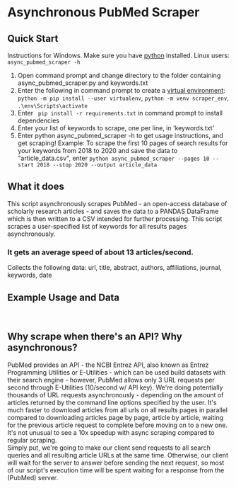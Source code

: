 # Asynchronous PubMed Scraper

## Quick Start
Instructions for Windows. Make sure you have [python](https://www.python.org/downloads/) installed. Linux users: ```async_pubmed_scraper -h``` <br>
1) Open command prompt and change directory to the folder containing async_pubmed_scraper.py and keywords.txt
2) Enter the following in command prompt to create a [virtual environment](https://packaging.python.org/guides/installing-using-pip-and-virtual-environments/): ```python -m pip install --user virtualenv```, ```python -m venv scraper_env```, ```.\env\Scripts\activate``` <br>
3) Enter ``` pip install -r requirements.txt``` in command prompt to install dependencies<br>
4) Enter your list of keywords to scrape, one per line, in 'keywords.txt' <br>
5) Enter python async_pubmed_scraper -h to get usage instructions, and get scraping!
Example: To scrape the first 10 pages of search results for your keywords from 2018 to 2020 and save the data to "article_data.csv", enter ```python async_pubmed_scraper --pages 10 --start 2018 --stop 2020 --output article_data``` <br>
## What it does 
This script asynchronously scrapes PubMed - an open-access database of scholarly research articles -
and saves the data to a PANDAS DataFrame which is then written to a CSV intended for further processing.
This script scrapes a user-specified list of keywords for all results pages asynchronously. <br>
### It gets an average speed of about 13 articles/second. 
Collects the following data: url, title, abstract, authors, affiliations, journal, keywords, date <br>

## Example Usage and Data

<img HTML='https://raw.githubusercontent.com/IliaZenkov/async-pubmed-scraper/master/example/cli_usage_example.JPG'/>
<img HTML='https://raw.githubusercontent.com/IliaZenkov/async-pubmed-scraper/master/example/data_example.JPG'/>

## Why scrape when there's an API? Why asynchronous?
PubMed provides an API - the NCBI Entrez API, also known as Entrez Programming Utilities or E-Utilities - 
which can be used build datasets with their search engine - however, PubMed allows only 3 URL requests per second 
through E-Utilities (10/second w/ API key).
We're doing potentially thousands of URL requests asynchronously - depending on the amount of articles returned by the command line options specified by the user. 
It's much faster to download articles from all urls on all results pages in parallel compared to downloading articles page by page, article by article, waiting for the previous article request to complete before moving on to a new one. It's not unusual to see a 10x speedup with async scraping compared to regular scraping.  
Simply put, we're going to make our client send requests to all search queries and all resulting article URLs at the same time.
Otherwise, our client will wait for the server to answer before sending the next request, so most of our script's execution time
will be spent waiting for a response from the (PubMed) server. 



